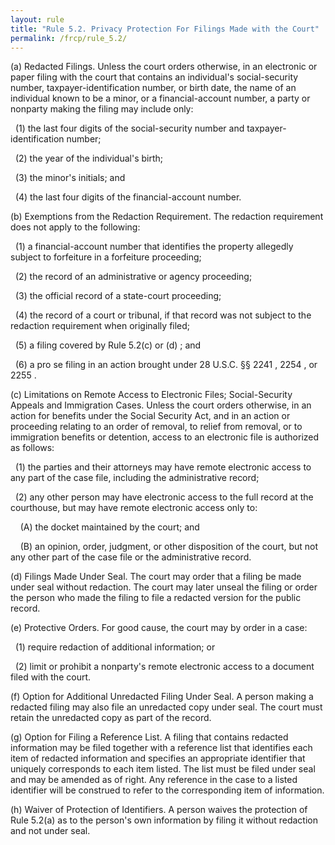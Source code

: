 ```yaml
---
layout: rule
title: "Rule 5.2. Privacy Protection For Filings Made with the Court"
permalink: /frcp/rule_5.2/
---
```


(a) Redacted Filings. Unless the court orders otherwise, in an electronic or paper filing with the court that contains an individual's social-security number, taxpayer-identification number, or birth date, the name of an individual known to be a minor, or a financial-account number, a party or nonparty making the filing may include only:


&nbsp;&nbsp;(1) the last four digits of the social-security number and taxpayer-identification number;


&nbsp;&nbsp;(2) the year of the individual's birth;


&nbsp;&nbsp;(3) the minor's initials; and


&nbsp;&nbsp;(4) the last four digits of the financial-account number.


(b) Exemptions from the Redaction Requirement. The redaction requirement does not apply to the following:


&nbsp;&nbsp;(1) a financial-account number that identifies the property allegedly subject to forfeiture in a forfeiture proceeding;


&nbsp;&nbsp;(2) the record of an administrative or agency proceeding;


&nbsp;&nbsp;(3) the official record of a state-court proceeding;


&nbsp;&nbsp;(4) the record of a court or tribunal, if that record was not subject to the redaction requirement when originally filed;


&nbsp;&nbsp;(5) a filing covered by Rule 5.2(c) or (d) ; and


&nbsp;&nbsp;(6) a pro se filing in an action brought under 28 U.S.C. §§ 2241 , 2254 , or 2255 .


(c) Limitations on Remote Access to Electronic Files; Social-Security Appeals and Immigration Cases. Unless the court orders otherwise, in an action for benefits under the Social Security Act, and in an action or proceeding relating to an order of removal, to relief from removal, or to immigration benefits or detention, access to an electronic file is authorized as follows:


&nbsp;&nbsp;(1) the parties and their attorneys may have remote electronic access to any part of the case file, including the administrative record;


&nbsp;&nbsp;(2) any other person may have electronic access to the full record at the courthouse, but may have remote electronic access only to:


&nbsp;&nbsp;&nbsp;&nbsp;(A) the docket maintained by the court; and


&nbsp;&nbsp;&nbsp;&nbsp;(B) an opinion, order, judgment, or other disposition of the court, but not any other part of the case file or the administrative record.


(d) Filings Made Under Seal. The court may order that a filing be made under seal without redaction. The court may later unseal the filing or order the person who made the filing to file a redacted version for the public record.


(e) Protective Orders. For good cause, the court may by order in a case:


&nbsp;&nbsp;(1) require redaction of additional information; or


&nbsp;&nbsp;(2) limit or prohibit a nonparty's remote electronic access to a document filed with the court.


(f) Option for Additional Unredacted Filing Under Seal. A person making a redacted filing may also file an unredacted copy under seal. The court must retain the unredacted copy as part of the record.


(g) Option for Filing a Reference List. A filing that contains redacted information may be filed together with a reference list that identifies each item of redacted information and specifies an appropriate identifier that uniquely corresponds to each item listed. The list must be filed under seal and may be amended as of right. Any reference in the case to a listed identifier will be construed to refer to the corresponding item of information.


(h) Waiver of Protection of Identifiers. A person waives the protection of Rule 5.2(a) as to the person's own information by filing it without redaction and not under seal.
